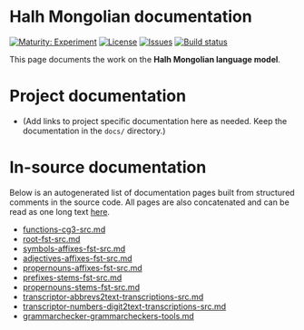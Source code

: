 # Halh Mongolian documentation

[![Maturity: Experiment](https://img.shields.io/badge/Maturity-Experiment-black.svg)](https://giellalt.github.io/MaturityClassification.html)
[![License](https://img.shields.io/github/license/giellalt/lang-khk)](https://raw.githubusercontent.com/giellalt/lang-khk/main/LICENSE)
[![Issues](https://img.shields.io/github/issues/giellalt/lang-khk)](https://github.com/giellalt/lang-khk/issues)
[![Build status](https://github.com/giellalt/lang-khk/workflows/Speller%20CI+CD/badge.svg)](https://github.com/giellalt/lang-khk/actions)

This page documents the work on the **Halh Mongolian language model**. 

# Project documentation

* (Add links to project specific documentation here as needed. Keep the documentation in the `docs/` directory.)

# In-source documentation

Below is an autogenerated list of documentation pages built from structured comments in the source code. All pages are also concatenated and can be read as one long text [here](khk.md).
* [functions-cg3-src.md](functions-cg3-src.md)
* [root-fst-src.md](root-fst-src.md)
* [symbols-affixes-fst-src.md](symbols-affixes-fst-src.md)
* [adjectives-affixes-fst-src.md](adjectives-affixes-fst-src.md)
* [propernouns-affixes-fst-src.md](propernouns-affixes-fst-src.md)
* [prefixes-stems-fst-src.md](prefixes-stems-fst-src.md)
* [propernouns-stems-fst-src.md](propernouns-stems-fst-src.md)
* [transcriptor-abbrevs2text-transcriptions-src.md](transcriptor-abbrevs2text-transcriptions-src.md)
* [transcriptor-numbers-digit2text-transcriptions-src.md](transcriptor-numbers-digit2text-transcriptions-src.md)
* [grammarchecker-grammarcheckers-tools.md](grammarchecker-grammarcheckers-tools.md)
